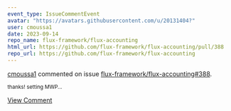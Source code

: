 ```yaml
---
event_type: IssueCommentEvent
avatar: "https://avatars.githubusercontent.com/u/20131404?"
user: cmoussa1
date: 2023-09-14
repo_name: flux-framework/flux-accounting
html_url: https://github.com/flux-framework/flux-accounting/pull/388
repo_url: https://github.com/flux-framework/flux-accounting
---
```


<a href='https://github.com/cmoussa1' target='_blank'>cmoussa1</a> commented on issue <a href='https://github.com/flux-framework/flux-accounting/pull/388' target='_blank'>flux-framework/flux-accounting#388</a>.

<small>thanks! setting MWP...</small>

<a href='https://github.com/flux-framework/flux-accounting/pull/388' target='_blank'>View Comment</a>